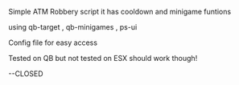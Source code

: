 Simple ATM Robbery script 
it has cooldown and minigame funtions

using 
qb-target , qb-minigames , ps-ui 

Config file for easy access

Tested on QB but not tested on ESX should work though!


--CLOSED
